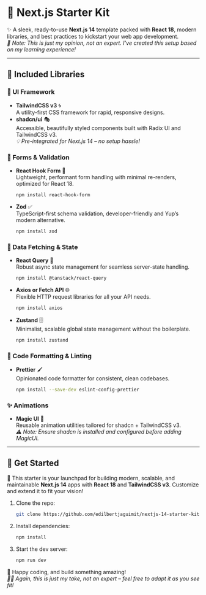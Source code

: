 # 🧪 Next.js Starter Kit

✨ A sleek, ready-to-use **Next.js 14** template packed with **React 18**, modern libraries, and best practices to kickstart your web app development.  
_📌 Note: This is just my opinion, not an expert. I've created this setup based on my learning experience!_

---

## 🔋 Included Libraries

### 🎨 UI Framework

-   **TailwindCSS v3** 🌀  
    A utility-first CSS framework for rapid, responsive designs.
-   **shadcn/ui** 🎭  
    Accessible, beautifully styled components built with Radix UI and TailwindCSS v3.  
    _💡 Pre-integrated for Next.js 14 – no setup hassle!_

### 🧾 Forms & Validation

-   **React Hook Form** 📝  
    Lightweight, performant form handling with minimal re-renders, optimized for React 18.
    ```bash
    npm install react-hook-form
    ```
-   **Zod** ✅  
    TypeScript-first schema validation, developer-friendly and Yup’s modern alternative.
    ```bash
    npm install zod
    ```

### 🔄 Data Fetching & State

-   **React Query** 🔄  
    Robust async state management for seamless server-state handling.
    ```bash
    npm install @tanstack/react-query
    ```
-   **Axios or Fetch API** 🌐  
    Flexible HTTP request libraries for all your API needs.
    ```bash
    npm install axios
    ```
-   **Zustand** 🗄️  
    Minimalist, scalable global state management without the boilerplate.
    ```bash
    npm install zustand
    ```

### 🧼 Code Formatting & Linting

-   **Prettier** 🖌️  
    Opinionated code formatter for consistent, clean codebases.
    ```bash
    npm install --save-dev eslint-config-prettier
    ```

### ✨ Animations

-   **Magic UI** 🌟  
    Reusable animation utilities tailored for shadcn + TailwindCSS v3.  
    _⚠️ Note: Ensure shadcn is installed and configured before adding MagicUI._

---

## 🚀 Get Started

🚀 This starter is your launchpad for building modern, scalable, and maintainable **Next.js 14** apps with **React 18** and **TailwindCSS v3**. Customize and extend it to fit your vision!

1. Clone the repo:
    ```bash
    git clone https://github.com/edilbertjaguimit/nextjs-14-starter-kit.git
    ```
2. Install dependencies:
    ```bash
    npm install
    ```
3. Start the dev server:
    ```bash
    npm run dev
    ```

🌟 Happy coding, and build something amazing!  
_🙋‍♂️ Again, this is just my take, not an expert – feel free to adapt it as you see fit!_
